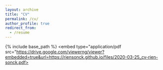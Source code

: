 ```yaml
---
layout: archive
title: "CV"
permalink: /cv/
author_profile: true
redirect_from:
  - /resume
---
```


{% include base_path %}
   <embed type="application/pdf src="https://drive.google.com/viewerng/viewer?embedded=true&url=https://riensonck.github.io/files/2020-03-25_cv-rien-sonck.pdf>

